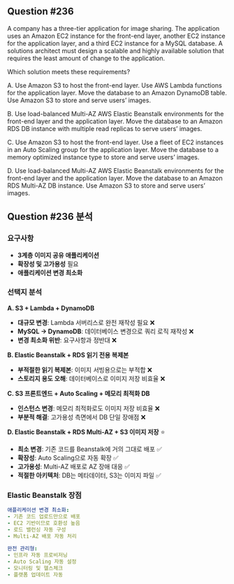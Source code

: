 ## Question #236
A company has a three-tier application for image sharing. 
The application uses an Amazon EC2 instance for the front-end layer, another EC2 instance for the application layer, and a third EC2 instance for a MySQL database.
A solutions architect must design a scalable and highly available solution that requires the least amount of change to the application.

Which solution meets these requirements?

A. Use Amazon S3 to host the front-end layer. Use AWS Lambda functions for the application layer. Move the database to an Amazon DynamoDB table. Use Amazon S3 to store and serve users’ images.

B. Use load-balanced Multi-AZ AWS Elastic Beanstalk environments for the front-end layer and the application layer. Move the database to an Amazon RDS DB instance with multiple read replicas to serve users’ images.

C. Use Amazon S3 to host the front-end layer. Use a fleet of EC2 instances in an Auto Scaling group for the application layer. Move the database to a memory optimized instance type to store and serve users’ images.

D. Use load-balanced Multi-AZ AWS Elastic Beanstalk environments for the front-end layer and the application layer. Move the database to an Amazon RDS Multi-AZ DB instance. Use Amazon S3 to store and serve users’ images.

## Question #236 분석

### 요구사항
- **3계층 이미지 공유 애플리케이션**
- **확장성 및 고가용성** 필요
- **애플리케이션 변경 최소화**

### 선택지 분석

**A. S3 + Lambda + DynamoDB**
- **대규모 변경**: Lambda 서버리스로 완전 재작성 필요 ❌
- **MySQL → DynamoDB**: 데이터베이스 변경으로 쿼리 로직 재작성 ❌
- **변경 최소화 위반**: 요구사항과 정반대 ❌

**B. Elastic Beanstalk + RDS 읽기 전용 복제본**
- **부적절한 읽기 복제본**: 이미지 서빙용으로는 부적합 ❌
- **스토리지 용도 오해**: 데이터베이스로 이미지 저장 비효율 ❌

**C. S3 프론트엔드 + Auto Scaling + 메모리 최적화 DB**
- **인스턴스 변경**: 메모리 최적화로도 이미지 저장 비효율 ❌
- **부분적 해결**: 고가용성 측면에서 DB 단일 장애점 ❌

**D. Elastic Beanstalk + RDS Multi-AZ + S3 이미지 저장** ⭐
- **최소 변경**: 기존 코드를 Beanstalk에 거의 그대로 배포 ✅
- **확장성**: Auto Scaling으로 자동 확장 ✅
- **고가용성**: Multi-AZ 배포로 AZ 장애 대응 ✅
- **적절한 아키텍처**: DB는 메타데이터, S3는 이미지 파일 ✅

### Elastic Beanstalk 장점

```yaml
애플리케이션 변경 최소화:
- 기존 코드 업로드만으로 배포
- EC2 기반이므로 호환성 높음
- 로드 밸런싱 자동 구성
- Multi-AZ 배포 자동 처리

완전 관리형:
- 인프라 자동 프로비저닝
- Auto Scaling 자동 설정
- 모니터링 및 헬스체크
- 플랫폼 업데이트 자동
```

